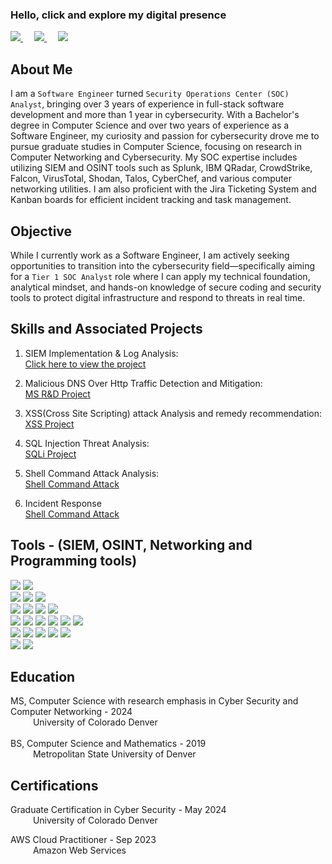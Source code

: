 ### Hello, click and explore my digital presence

<span> <!-- LinkedIn -->
    <a href="https://www.linkedin.com/in/nabin-niroula44/"> 
        <img src="https://img.shields.io/badge/LinkedIn View-logo?style=for-the-badge&labelColor=blue&color=blue" />
    </a>
</span> &emsp;
<span> <!-- Software Engineering Portfolio -->
    <a href="https://nniroula.github.io/nabinn/"> 
        <img src="https://img.shields.io/badge/Software Engineering Portfolio-logo?style=for-the-badge&labelColor=blue&color=indigo" />
    </a>
</span> &emsp;
<span> <!-- YouTube Channel -->
    <a href="https://www.youtube.com/@CodeCraftWithNabin"> 
        <img src="https://img.shields.io/badge/YouTube Channel-logo?style=for-the-badge&labelColor=blue&color=orange" />
    </a>
</span>

## About Me
I am a ``Software Engineer`` turned ``Security Operations Center (SOC) Analyst``, bringing over 3 years of experience in full-stack software development and more than 1 year in cybersecurity. With a Bachelor's degree in Computer Science and over two years of experience as a Software Engineer, my curiosity and passion for cybersecurity drove me to pursue graduate studies in Computer Science, focusing on research in Computer Networking and Cybersecurity. My SOC expertise includes utilizing SIEM and OSINT tools such as Splunk, IBM QRadar, CrowdStrike, Falcon, VirusTotal, Shodan, Talos, CyberChef, and various computer networking utilities. I am also proficient with the Jira Ticketing System and Kanban boards for efficient incident tracking and task management.

## Objective
While I currently work as a Software Engineer, I am actively seeking opportunities to transition into the cybersecurity field—specifically aiming for a ``Tier 1 SOC Analyst`` role where I can apply my technical foundation, analytical mindset, and hands-on knowledge of secure coding and security tools to protect digital infrastructure and respond to threats in real time.

## Skills and Associated Projects
1. SIEM Implementation & Log Analysis: <br>
    <a href="link the project here"> Click here to view the project</a>

2. Malicious DNS Over Http Traffic Detection and Mitigation: <br>
     <a href="link the project here"> MS R&D Project</a>

3. XSS(Cross Site Scripting) attack Analysis and remedy recommendation: <br>
     <a href="link the project here"> XSS Project</a>

4. SQL Injection Threat Analysis: <br>
     <a href="link the project here"> SQLi Project</a>

5. Shell Command Attack Analysis: <br>
    <a href="link the project here"> Shell Command Attack </a>

6. Incident Response <br>
    <a href="link the project here"> Shell Command Attack </a>

## Tools - (SIEM, OSINT, Networking and Programming tools)

<div>
    <div>
        <span> <!-- Splunk -->
                <img src="https://img.shields.io/badge/Splunk-green?style=for-the-badge&logoColor=green&logoSize=large&labelColor=green "> 
        </span>
        <span> <!-- IBM QRadar -->
            <img src="https://img.shields.io/badge/IBM%20QRadar-violet?style=for-the-badge&logoColor=green&logoSize=large&labelColor=green ">
        </span>
    </div>
    <div>
        <!-- Shodan  -->
        <span>
        <img src="https://img.shields.io/badge/Shodan-blue?style=for-the-badge&logoColor=green&logoSize=large&labelColor=green ">
        </span>
        <!-- Talos  -->
        <span> 
        <img src="https://img.shields.io/badge/Talos-aqua?style=for-the-badge&logoColor=green&logoSize=large&labelColor=green ">
        </span>
        <!-- Virus Total -->
        <span>
        <img src="https://img.shields.io/badge/Virus Total-plum?style=for-the-badge&logoColor=green&logoSize=large&labelColor=green ">
        </span>
    </div>
    <div>
        <!-- CrowdStrike -->
        <span>
        <img src="https://img.shields.io/badge/CrowdStrike-red?style=for-the-badge&logoColor=green&logoSize=large&labelColor=green ">
        </span>
        <!-- Wireshark -->
        <span>
        <img src="https://img.shields.io/badge/WireShark-orange?style=for-the-badge&logoColor=green&logoSize=large&labelColor=green ">
        </span>
        <!-- Falcon -->
        <span>
        <img src="https://img.shields.io/badge/Falcon-magenta?style=for-the-badge&logoColor=green&logoSize=large&labelColor=green ">
        </span>
        <!-- CyberChef -->
        <span>
        <img src="https://img.shields.io/badge/CyberChef-skyblue?style=for-the-badge&logoColor=green&logoSize=large&labelColor=green ">
        </span>
    </div>
    <div>
        <!-- Jira -->
        <span>
        <img src="https://img.shields.io/badge/Jira-brown?style=for-the-badge&logoColor=green&logoSize=large&labelColor=green ">
        </span>
        <!-- Range Force -->
        <span>
        <img src="https://img.shields.io/badge/RangeForce-yello?style=for-the-badge&logoColor=green&logoSize=large&labelColor=green ">
        </span>
        <!-- Linux -->
        <span>
        <img src="https://img.shields.io/badge/Linux-pink?style=for-the-badge&logoColor=green&logoSize=large&labelColor=green ">
        </span>
        <!-- Windows -->
        <span>
        <img src="https://img.shields.io/badge/Windows-crimson?style=for-the-badge&logoColor=green&logoSize=large&labelColor=green ">
        </span>
        <!-- Mac OS -->
        <span>
        <img src="https://img.shields.io/badge/Mac OS-silver?style=for-the-badge&logoColor=green&logoSize=large&labelColor=green ">
        </span>
        <!-- Automation -->
        <span>
        <img src="https://img.shields.io/badge/Automation-red?style=for-the-badge&logoColor=green&logoSize=large&labelColor=green ">
        </span>
    </div>
    <div>
        <!-- Python -->
        <span>
        <img src="https://img.shields.io/badge/Python-khaki?style=for-the-badge&logoColor=green&logoSize=large&labelColor=green ">
        </span>
        <!-- Java -->
        <span>
        <img src="https://img.shields.io/badge/Java-khaki?style=for-the-badge&logoColor=green&logoSize=large&labelColor=green ">
        </span>
        <!-- JavaScript -->
        <span>
        <img src="https://img.shields.io/badge/JavaScript-khaki?style=for-the-badge&logoColor=green&logoSize=large&labelColor=green ">
        </span>
        <!-- SQL -->
        <span>
        <img src="https://img.shields.io/badge/SQL-blue?style=for-the-badge&logoColor=green&logoSize=large&labelColor=green ">
        </span>
        <!-- No SQL -->
        <span>
        <img src="https://img.shields.io/badge/NoSQL-orchid?style=for-the-badge&logoColor=green&logoSize=large&labelColor=green ">
        </span>
    </div>
    <div>
     <!-- databases -->
        <span>
        <img src="https://img.shields.io/badge/Databases-grey?style=for-the-badge&logoColor=green&logoSize=large&labelColor=green ">
        </span>
        <!-- Pen Testing -->
        <span>
        <img src="https://img.shields.io/badge/Pen Testing-brown?style=for-the-badge&logoColor=green&logoSize=large&labelColor=green ">
        </span>
    </div>
</div>

## Education
MS, Computer Science with research emphasis in Cyber Security and Computer Networking - 2024 <br>
    &emsp; &emsp; University of Colorado Denver <br> <br>
BS, Computer Science and Mathematics - 2019 <br>
   &emsp; &emsp; Metropolitan State University of Denver 

## Certifications
Graduate Certification in Cyber Security - May 2024 <br>
 &emsp; &emsp; University of Colorado Denver <br>

AWS Cloud Practitioner - Sep 2023 <br>
 &emsp; &emsp; Amazon Web Services <br>
